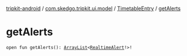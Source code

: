 [tripkit-android](../../index.md) / [com.skedgo.tripkit.ui.model](../index.md) / [TimetableEntry](index.md) / [getAlerts](./get-alerts.md)

# getAlerts

`open fun getAlerts(): `[`ArrayList`](https://docs.oracle.com/javase/7/docs/api/java/util/ArrayList.html)`<`[`RealtimeAlert`](../../com.skedgo.android.common.model/-realtime-alert/index.md)`!>!`